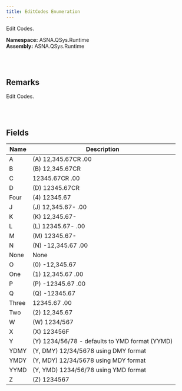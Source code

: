 ```yaml
---
title: EditCodes Enumeration
---
```


Edit Codes.

**Namespace:** ASNA.QSys.Runtime <br/>
**Assembly:** ASNA.QSys.Runtime

<br>
<br>

## Remarks

Edit Codes.

[//]: # ($$TODO: Complete the Remarks section.)

<br>
<br>

## Fields

| Name | Description
| --- | --- 
| A | (A)  12,345.67CR .00
| B | (B)  12,345.67CR
| C | 12345.67CR .00
| D | (D)   12345.67CR
| Four | (4)   12345.67
| J | (J)  12,345.67-  .00
| K | (K)  12,345.67-
| L | (L)   12345.67-  .00
| M | (M)   12345.67-
| N | (N) -12,345.67   .00
| None | None
| O | (0) -12,345.67
| One | (1)  12,345.67   .00
| P | (P)  -12345.67   .00
| Q | (Q)  -12345.67
| Three | 12345.67   .00
| Two | (2)  12,345.67
| W | (W)  1234/567
| X | (X)  123456F
| Y | (Y)  1234/56/78 - defaults to YMD format (YYMD)
| YDMY | (Y, DMY)  12/34/5678 using DMY format
| YMDY | (Y, MDY)  12/34/5678 using MDY format
| YYMD | (Y, YMD)  1234/56/78 using YMD format
| Z | (Z)   1234567

<br>
<br>

